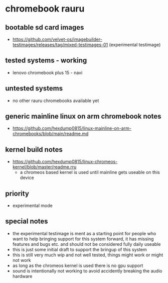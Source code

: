 # chromebook rauru

## bootable sd card images

- https://github.com/velvet-os/imagebuilder-testimages/releases/tag/mixed-testimages-01 (experimental testimage)

## tested systems - working

- lenovo chromebook plus 15 - navi

## untested systems

- no other rauru chromebooks available yet

## generic mainline linux on arm chromebook notes

- https://github.com/hexdump0815/linux-mainline-on-arm-chromebooks/blob/main/readme.md

## kernel build notes

- https://github.com/hexdump0815/linux-chromeos-kernel/blob/master/readme.rru
  - a chromeos based kernel is used until mainline gets useable on this device

## priority

- experimental mode

## special notes

- the experimental testimage is ment as a starting point for people who want to help bringing support for this system forward, it has missing features and bugs etc. and should not be considered fully daily useable
- this is just some initial draft to support the bringup of this system
- this is still very much wip and not well tested, things might work or might not work
- as long as the chromeos kernel is used there is no gpu support
- sound is intentionally not working to avoid accidently breaking the audio hardware

